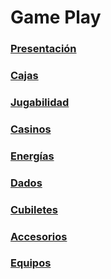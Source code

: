 # Game Play
### [Presentación](/presentation.md)
### [Cajas](/box.md)
### [Jugabilidad](/box.md)
### [Casinos](/box.md)
### [Energías](/box.md)
### [Dados](/box.md)
### [Cubiletes](/box.md)
### [Accesorios](/box.md)
### [Equipos](/box.md)
